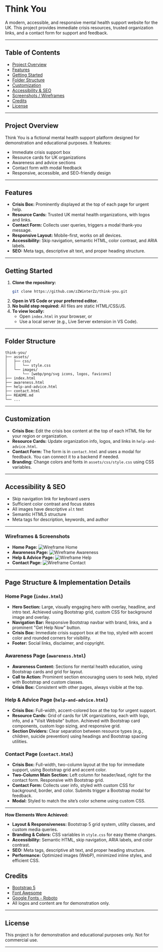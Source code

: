 # Think You

A modern, accessible, and responsive mental health support website for the UK. This project provides immediate crisis resources, trusted organization links, and a contact form for support and feedback.

---

## Table of Contents
- [Project Overview](#project-overview)
- [Features](#features)
- [Getting Started](#getting-started)
- [Folder Structure](#folder-structure)
- [Customization](#customization)
- [Accessibility & SEO](#accessibility--seo)
- [Screenshots / Wireframes](#screenshots--wireframes)
- [Credits](#credits)
- [License](#license)

---

## Project Overview
Think You is a fictional mental health support platform designed for demonstration and educational purposes. It features:
- Immediate crisis support box
- Resource cards for UK organizations
- Awareness and advice sections
- Contact form with modal feedback
- Responsive, accessible, and SEO-friendly design

---

## Features
- **Crisis Box:** Prominently displayed at the top of each page for urgent help.
- **Resource Cards:** Trusted UK mental health organizations, with logos and links.
- **Contact Form:** Collects user queries, triggers a modal thank-you message.
- **Responsive Layout:** Mobile-first, works on all devices.
- **Accessibility:** Skip navigation, semantic HTML, color contrast, and ARIA labels.
- **SEO:** Meta tags, descriptive alt text, and proper heading structure.

---

## Getting Started
1. **Clone the repository:**
   ```bash
   git clone https://github.com/zZWinterZz/think-you.git
   ```
2. **Open in VS Code or your preferred editor.**
3. **No build step required:** All files are static HTML/CSS/JS.
4. **To view locally:**
   - Open `index.html` in your browser, or
   - Use a local server (e.g., Live Server extension in VS Code).

---

## Folder Structure
```
think-you/
├── assets/
│   ├── css/
│   │   └── style.css
│   └── images/
│       └── [webp/png/svg icons, logos, favicons]
├── index.html
├── awareness.html
├── help-and-advice.html
├── contact.html
├── README.md
└── ...
```

---

## Customization
- **Crisis Box:** Edit the crisis box content at the top of each HTML file for your region or organization.
- **Resource Cards:** Update organization info, logos, and links in `help-and-advice.html`.
- **Contact Form:** The form is in `contact.html` and uses a modal for feedback. You can connect it to a backend if needed.
- **Branding:** Change colors and fonts in `assets/css/style.css` using CSS variables.

---

## Accessibility & SEO
- Skip navigation link for keyboard users
- Sufficient color contrast and focus states
- All images have descriptive `alt` text
- Semantic HTML5 structure
- Meta tags for description, keywords, and author

---

### Wireframes & Screenshots

- **Home Page:**
  ![Wireframe Home](assets/documentation/index.png)
- **Awareness Page:**
  ![Wireframe Awareness](assets/documentation/awareness.png)
- **Help & Advice Page:**
  ![Wireframe Help](assets/documentation/help.png)
- **Contact Page:**
  ![Wireframe Contact](assets/documentation/contact.png)

---

## Page Structure & Implementation Details

### Home Page (`index.html`)
- **Hero Section:** Large, visually engaging hero with overlay, headline, and intro text. Achieved using Bootstrap grid, custom CSS for background image and overlay.
- **Navigation Bar:** Responsive Bootstrap navbar with brand, links, and a prominent "Get Help Now" button.
- **Crisis Box:** Immediate crisis support box at the top, styled with accent color and rounded corners for visibility.
- **Footer:** Social links, disclaimer, and copyright.

### Awareness Page (`awareness.html`)
- **Awareness Content:** Sections for mental health education, using Bootstrap cards and grid for layout.
- **Call to Action:** Prominent section encouraging users to seek help, styled with Bootstrap and custom classes.
- **Crisis Box:** Consistent with other pages, always visible at the top.

### Help & Advice Page (`help-and-advice.html`)
- **Crisis Box:** Full-width, accent-colored box at the top for urgent support.
- **Resource Cards:** Grid of cards for UK organizations, each with logo, info, and a "Visit Website" button. Achieved with Bootstrap card components, custom logo sizing, and responsive grid.
- **Section Dividers:** Clear separation between resource types (e.g., children, suicide prevention) using headings and Bootstrap spacing utilities.

### Contact Page (`contact.html`)
- **Crisis Box:** Full-width, two-column layout at the top for immediate support, using Bootstrap grid and accent color.
- **Two-Column Main Section:** Left column for header/lead, right for the contact form. Responsive with Bootstrap grid.
- **Contact Form:** Collects user info, styled with custom CSS for background, border, and color. Submits trigger a Bootstrap modal for feedback.
- **Modal:** Styled to match the site’s color scheme using custom CSS.

---

**How Elements Were Achieved:**
- **Layout & Responsiveness:** Bootstrap 5 grid system, utility classes, and custom media queries.
- **Branding & Colors:** CSS variables in `style.css` for easy theme changes.
- **Accessibility:** Semantic HTML, skip navigation, ARIA labels, and color contrast.
- **SEO:** Meta tags, descriptive alt text, and proper heading structure.
- **Performance:** Optimized images (WebP), minimized inline styles, and efficient CSS.

## Credits
- [Bootstrap 5](https://getbootstrap.com/)
- [Font Awesome](https://fontawesome.com/)
- [Google Fonts - Roboto](https://fonts.google.com/specimen/Roboto)
- All logos and content are for demonstration only.

---

## License
This project is for demonstration and educational purposes only. Not for commercial use.

---